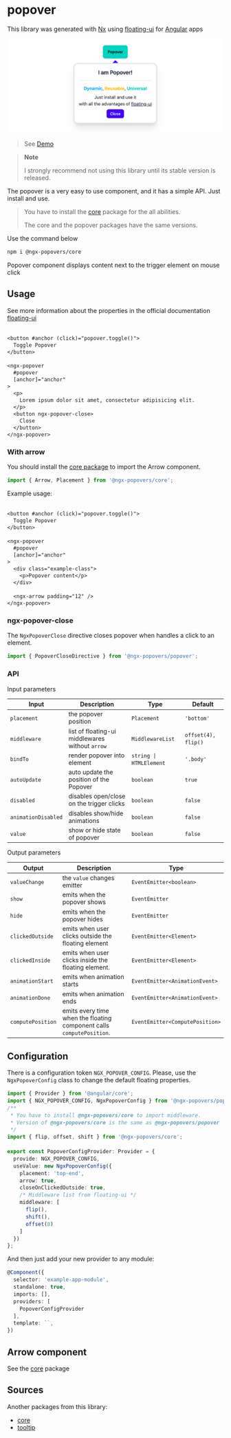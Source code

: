# popover

This library was generated with [Nx](https://nx.dev) using [floating-ui](https://floating-ui.com/)
for [Angular](https://angular.dev/) apps

<img src="https://raw.githubusercontent.com/al-march/ngx-popovers/main/packages/popover/assets/preview.png" alt="md3tail theme">

> See [Demo](https://ngx-popovers.vercel.app/popover)

> **Note**
>
> I strongly recommend not using this library until its stable version is released.

The popover is a very easy to use component, and it has a simple API.
Just install and use.

> You have to install the [core](https://www.npmjs.com/package/@ngx-popovers/core) package for the all abilities.
>
> The core and the popover packages have the same versions.

Use the command below

```bash
npm i @ngx-popovers/core
```

Popover component displays content next to the trigger element on mouse click

## Usage

See more information about the properties in the official
documentation [floating-ui](https://floating-ui.com/docs/middleware)

```angular2html

<button #anchor (click)="popover.toggle()">
  Toggle Popover
</button>

<ngx-popover
  #popover
  [anchor]="anchor"
>
  <p>
    Lorem ipsum dolor sit amet, consectetur adipisicing elit.
  </p>
  <button ngx-popover-close>
    Close
  </button>
</ngx-popover>
```

### With arrow

You should install the [core package](https://www.npmjs.com/package/@ngx-popovers/core) to import the Arrow component.

```typescript
import { Arrow, Placement } from '@ngx-popovers/core';
```

Example usage:

```angular2html

<button #anchor (click)="popover.toggle()">
  Toggle Popover
</button>

<ngx-popover
  #popover
  [anchor]="anchor"
>
  <div class="example-class">
    <p>Popover content</p>
  </div>

  <ngx-arrow padding="12" />
</ngx-popover>
```

### ngx-popover-close

The `NgxPopoverClose` directive closes popover
when handles a click to an element.

```typescript
import { PopoverCloseDirective } from '@ngx-popovers/popover';
```

### API

Input parameters

| Input               | Description                                     | Type                    | Default             |
|---------------------|-------------------------------------------------|-------------------------|---------------------|
| `placement`         | the popover position                            | `Placement`             | `'bottom'`          |
| `middleware`        | list of floating-ui middlewares without `arrow` | `MiddlewareList`        | `offset(4), flip()` |
| `bindTo`            | render popover into element                     | `string \| HTMLElement` | `'.body'`           |
| `autoUpdate`        | auto update the position of the Popover         | `boolean`               | `true`              |
| `disabled`          | disables open/close on the trigger clicks       | `boolean`               | `false`             |
| `animationDisabled` | disables show/hide animations                   | `boolean`               | `false`             |
| `value`             | show or hide state of popover                   | `boolean`               | `false`             |

Output parameters

| Output            | Description                                                           | Type                            |
|-------------------|-----------------------------------------------------------------------|---------------------------------|
| `valueChange`     | the `value` changes emitter                                           | `EventEmitter<boolean>`         |
| `show`            | emits when the popover shows                                          | `EventEmitter`                  |
| `hide`            | emits when the popover hides                                          | `EventEmitter`                  |
| `clickedOutside`  | emits when user clicks outside the floating element                   | `EventEmitter<Element>`         |
| `clickedInside`   | emits when user clicks inside the floating element.                   | `EventEmitter<Element>`         |
| `animationStart`  | emits when animation starts                                           | `EventEmitter<AnimationEvent>`  |
| `animationDone`   | emits when animation ends                                             | `EventEmitter<AnimationEvent>`  |
| `computePosition` | emits every time when the floating component calls `computePosition`. | `EventEmitter<ComputePosition>` |


## Configuration

There is a configuration token `NGX_POPOVER_CONFIG`.
Please, use the `NgxPopoverConfig` class to change the default floating properties.

```typescript
import { Provider } from '@angular/core';
import { NGX_POPOVER_CONFIG, NgxPopoverConfig } from '@ngx-popovers/popover';
/**
 * You have to install @ngx-popovers/core to import middleware.
 * Version of @ngx-popovers/core is the same as @ngx-popovers/popover
 */
import { flip, offset, shift } from '@ngx-popovers/core';

export const PopoverConfigProvider: Provider = {
  provide: NGX_POPOVER_CONFIG,
  useValue: new NgxPopoverConfig({
    placement: 'top-end',
    arrow: true,
    closeOnClickedOutside: true,
    /* Middleware list from floating-ui */
    middleware: [
      flip(),
      shift(),
      offset(8)
    ]
  })
};
```

And then just add your new provider to any module:

```typescript
@Component({
  selector: 'example-app-module',
  standalone: true,
  imports: [],
  providers: [
    PopoverConfigProvider
  ],
  template: ``,
})
```

## Arrow component

See the [core](https://www.npmjs.com/package/@ngx-popovers/core) package

## Sources

Another packages from this library:

* [core](https://www.npmjs.com/package/@ngx-popovers/core)
* [tooltip](https://www.npmjs.com/package/@ngx-popovers/tooltip)

